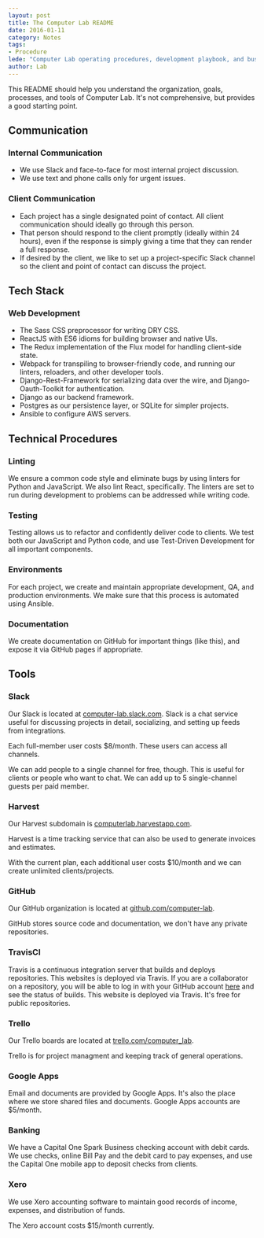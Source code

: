 ```yaml
---
layout: post
title: The Computer Lab README
date: 2016-01-11
category: Notes
tags:
- Procedure
lede: "Computer Lab operating procedures, development playbook, and business tools."
author: Lab
---
```


This README should help you understand the organization, goals,
processes, and tools of Computer Lab.  It's not comprehensive, but provides a
good starting point.

<!--

### What is Computer Lab?

Computer Lab is an independent software development team.  Our goal is to be
better than most corporate/startup teams while building a sustainable software
development practice that makes us feel alive.

### Organization and Roles

There are three primary roles in the Computer Lab organization: **Partner**,
**Member**, and **Guest**.

A **Partner** owns a part of the Cloister Products LLC, the Limited Liability
Company that backs Computer Lab.  A Partner can make deals on behalf of the
company, and recruit Lab members to work on these projects.  Computer Lab's
profits are periodically distributed to partners based on an "Eat What You Kill"
formula that includes the business generated and managed by each partner, each
partner's personal billable work, and other contributions as agreed on by the
partners.  The partners are expected to create a satisfactory arrangement among
themselves.

A **Member** has full access to the Computer Lab Slack, GitHub, and other
platforms where projects are discussed and executed.  They can choose to work on
projects managed by the Partners.  If they do so, a transparent "cut" of the
value of their work is retained by the company.  Currently the benchmark for
this cut is 25%, assuming that the Member is an independent contractor.  The
network and tools provided by Computer Lab should help the Member make a living
as a software development contractor/consultant.

A **Guest** is someone that the company is working with, either as a client,
contractor, or employee, who is given some access to Computer Lab systems in
order to facilitate a project or goal.  An example of this is someone who is
added to the Slack as a single-channel guest for the duration of a project.

**Partners**, **Members** or **Guests** may all receive salary and benefits from
the LLC as necessary or desired.

-->


## Communication

### Internal Communication
- We use Slack and face-to-face for most internal project discussion.
- We use text and phone calls only for urgent issues.

### Client Communication
- Each project has a single designated point of contact. All client
  communication should ideally go through this person.
- That person should respond to the client promptly (ideally within 24 hours),
  even if the response is simply giving a time that they can render a full
  response.
- If desired by the client, we like to set up a project-specific Slack channel so the client and point of contact can discuss the project. 

## Tech Stack

### Web Development
- The Sass CSS preprocessor for writing DRY CSS.
- ReactJS with ES6 idioms for building browser and native UIs.
- The Redux implementation of the Flux model for handling client-side state.
- Webpack for transpiling to browser-friendly code, and running our linters,
  reloaders, and other developer tools.
- Django-Rest-Framework for serializing data over the wire, and
  Django-Oauth-Toolkit for authentication.
- Django as our backend framework.
- Postgres as our persistence layer, or SQLite for simpler projects.
- Ansible to configure AWS servers.


## Technical Procedures

### Linting 
We ensure a common code style and eliminate bugs by using linters for Python and JavaScript. 
We also lint React, specifically. The linters are set to run during development to problems can be addressed while writing code.

### Testing
Testing allows us to refactor and confidently deliver code to clients. We test both our JavaScript and Python code, and use Test-Driven Development for all important components.

### Environments
For each project, we create and maintain appropriate development, QA, and production environments. 
We make sure that this process is automated using Ansible.

### Documentation
We create documentation on GitHub for important things (like this), and expose it via GitHub pages if appropriate.


## Tools

### Slack

Our Slack is located at
[computer-lab.slack.com](https://computer-lab.slack.com).  Slack is a chat
service useful for discussing projects in detail, socializing, and setting up
feeds from integrations.

Each full-member user costs $8/month. These users can access all channels.

We can add people to a single channel for free, though. This is useful for
clients or people who want to chat. We can add up to 5 single-channel guests
per paid member.

### Harvest

Our Harvest subdomain is [computerlab.harvestapp.com](https://computerlab.harvestapp.com).

Harvest is a time tracking service that can also be used to generate invoices
and estimates.

With the current plan, each additional user costs $10/month and we can create
unlimited clients/projects.

### GitHub

Our GitHub organization is located at [github.com/computer-lab](https://github.com/computer-lab).

GitHub stores source code and documentation, we don't have any private repositories.

### TravisCI

Travis is a continuous integration server that builds and deploys repositories.
This websites is deployed via Travis.  If you are a collaborator on a
repository, you will be able to log in with your GitHub account
[here](https://travis-ci.org/) and see the status of builds.  This website is
deployed via Travis.  It's free for public repositories.

### Trello

Our Trello boards are located at [trello.com/computer_lab](https://trello.com/computer_lab).

Trello is for project managment and keeping track of general operations.

### Google Apps

Email and documents are provided by Google Apps.  It's also the place where we
store shared files and documents.  Google Apps accounts are $5/month.

### Banking

We have a Capital One Spark Business checking account with debit cards.  We use
checks, online Bill Pay and the debit card to pay expenses, and use the Capital One mobile app to
deposit checks from clients.

### Xero

We use Xero accounting software to maintain good records of income, expenses,
and distribution of funds.

The Xero account costs $15/month currently.

